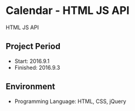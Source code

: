 Calendar - HTML JS API
===================================
HTML JS API
	
Project Period
----------------------
- Start: 2016.9.1
- Finished: 2016.9.3

## Environment
- Programming Language: HTML, CSS, jQuery
